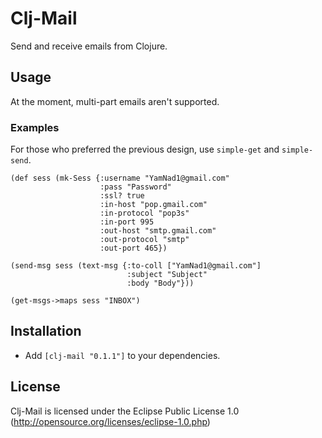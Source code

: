# Clj-Mail

Send and receive emails from Clojure.

## Usage

At the moment, multi-part emails aren't supported.

### Examples

For those who preferred the previous design, use `simple-get` and `simple-send`.

    (def sess (mk-Sess {:username "YamNad1@gmail.com"
                        :pass "Password"
                        :ssl? true
                        :in-host "pop.gmail.com"
                        :in-protocol "pop3s"
                        :in-port 995
                        :out-host "smtp.gmail.com"
                        :out-protocol "smtp"
                        :out-port 465})

    (send-msg sess (text-msg {:to-coll ["YamNad1@gmail.com"]
                              :subject "Subject"
                              :body "Body"}))

    (get-msgs->maps sess "INBOX")

## Installation

- Add `[clj-mail "0.1.1"]` to your dependencies.

## License

Clj-Mail is licensed under the Eclipse Public License 1.0 (http://opensource.org/licenses/eclipse-1.0.php)

